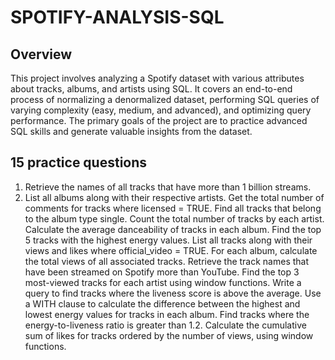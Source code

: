 # SPOTIFY-ANALYSIS-SQL

## Overview
This project involves analyzing a Spotify dataset with various attributes about tracks, albums, and artists using SQL. It covers an end-to-end process of normalizing a denormalized dataset, performing SQL queries of varying complexity (easy, medium, and advanced), and optimizing query performance. The primary goals of the project are to practice advanced SQL skills and generate valuable insights from the dataset.

## 15 practice questions
1. Retrieve the names of all tracks that have more than 1 billion streams.
2. List all albums along with their respective artists.
Get the total number of comments for tracks where licensed = TRUE.
Find all tracks that belong to the album type single.
Count the total number of tracks by each artist.
Calculate the average danceability of tracks in each album.
Find the top 5 tracks with the highest energy values.
List all tracks along with their views and likes where official_video = TRUE.
For each album, calculate the total views of all associated tracks.
Retrieve the track names that have been streamed on Spotify more than YouTube.
Find the top 3 most-viewed tracks for each artist using window functions.
Write a query to find tracks where the liveness score is above the average.
Use a WITH clause to calculate the difference between the highest and lowest energy values for tracks in each album.
Find tracks where the energy-to-liveness ratio is greater than 1.2.
Calculate the cumulative sum of likes for tracks ordered by the number of views, using window functions.
